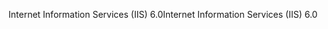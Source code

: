 <span data-ttu-id="544de-101">Internet Information Services (IIS) 6.0</span><span class="sxs-lookup"><span data-stu-id="544de-101">Internet Information Services (IIS) 6.0</span></span>